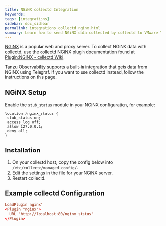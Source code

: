 ```yaml
---
title: NGiNX collectd Integration
keywords:
tags: [integrations]
sidebar: doc_sidebar
permalink: integrations_collectd_nginx.html
summary: Learn how to send NGiNX data collected by collectd to VMware Tanzu Observability (formerly known as VMware Aria Operations for Applications).
---
```


[NGiNX](https://www.nginx.com/) is a popular web and proxy server. To collect NGiNX data with collectd, use the collectd NGiNX plugin documentation found at [Plugin:NGiNX - collectd Wiki](https://collectd.org/wiki/index.php/Plugin:nginx).

Tanzu Observability supports a built-in integration that gets data from NGiNX using Telegraf. If you want to use collectd instead, follow the instructions on this page. 

## NGiNX Setup

Enable the `stub_status` module in your NGiNX configuration, for example:

```nginx
location /nginx_status {
 stub_status on;
 access_log off;
 allow 127.0.0.1;
 deny all;
}
```

## Installation

1. On your collectd host, copy the config below into `/etc/collectd/managed_config/`.
1. Edit the settings in the file for your NGiNX server.
1. Restart collectd.

## Example collectd Configuration

```conf
LoadPlugin nginx"
<Plugin "nginx">
  URL "http://localhost:80/nginx_status"
</Plugin>
```
